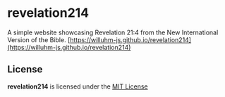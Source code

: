 # revelation214
A simple website showcasing Revelation 21:4 from the New International Version of the Bible.
[https://willuhm-js.github.io/revelation214](https://willuhm-js.github.io/revelation214)

## License
**revelation214** is licensed under the [MIT License](https://github.com/willuhm-js/revelation214/blob/main/LICENSE)

